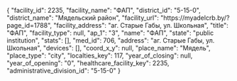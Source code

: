 {
    "facility_id": 2235,
    "facility_name": "ФАП",
    "district_id": "5-15-0",
    "district_name": "Мядельский район",
    "facility_url": "https:\/\/myadelcrb.by\/?page_id=1788",
    "facility_address": "аг. Старые Габы, ул. Школьная",
    "title": "ФАП",
    "facility_type": null,
    "ap_1": "3",
    "name": "ФАП",
    "state": "public institution",
    "stats": [],
    "med_id": 706,
    "address": "аг. Старые Габы, ул. Школьная",
    "devices": [],
    "coord_x_y": null,
    "place_name": "Мядель",
    "place_type": "city",
    "localties_key": 117,
    "year_of_closing": null,
    "year_of_opening": "0",
    "healthcare_facility_key": 2235,
    "administrative_division_id": "5-15-0"
}
